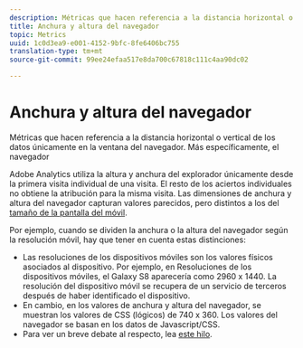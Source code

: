 ```yaml
---
description: Métricas que hacen referencia a la distancia horizontal o vertical de los datos únicamente en la ventana del navegador. Más específicamente, el navegador
title: Anchura y altura del navegador
topic: Metrics
uuid: 1c0d3ea9-e001-4152-9bfc-8fe6406bc755
translation-type: tm+mt
source-git-commit: 99ee24efaa517e8da700c67818c111c4aa90dc02

---
```



# Anchura y altura del navegador

Métricas que hacen referencia a la distancia horizontal o vertical de los datos únicamente en la ventana del navegador. Más específicamente, el navegador

Adobe Analytics utiliza la altura y anchura del explorador únicamente desde la primera visita individual de una visita. El resto de los aciertos individuales no obtiene la atribución para la misma visita.
Las dimensiones de anchura y altura del navegador capturan valores parecidos, pero distintos a los del [tamaño de la pantalla del móvil](/help/components/c-variables/dimensionslist/reports-mobile.md#topic_D306EA4558194488AC47A45B9C570150).

Por ejemplo, cuando se dividen la anchura o la altura del navegador según la resolución móvil, hay que tener en cuenta estas distinciones:

* Las resoluciones de los dispositivos móviles son los valores físicos asociados al dispositivo. Por ejemplo, en Resoluciones de los dispositivos móviles, el Galaxy S8 aparecería como 2960 x 1440. La resolución del dispositivo móvil se recupera de un servicio de terceros después de haber identificado el dispositivo.
* En cambio, en los valores de anchura y altura del navegador, se muestran los valores de CSS (lógicos) de 740 x 360. Los valores del navegador se basan en los datos de Javascript/CSS.
* Para ver un breve debate al respecto, lea [este hilo](https://stackoverflow.com/questions/8785643/what-exactly-is-device-pixel-ratio).

